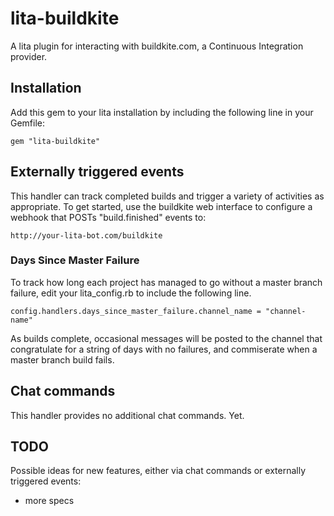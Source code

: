 # lita-buildkite

A lita plugin for interacting with buildkite.com, a Continuous Integration provider.

## Installation

Add this gem to your lita installation by including the following line in your Gemfile:

    gem "lita-buildkite"

## Externally triggered events

This handler can track completed builds and trigger a variety of activities as appropriate. To
get started, use the buildkite web interface to configure a webhook that POSTs "build.finished"
events to:

    http://your-lita-bot.com/buildkite

### Days Since Master Failure

To track how long each project has managed to go without a master branch failure, edit your
lita\_config.rb to include the following line. 

    config.handlers.days_since_master_failure.channel_name = "channel-name"

As builds complete, occasional messages will be posted to the channel that congratulate for
a string of days with no failures, and commiserate when a master branch build fails.

## Chat commands

This handler provides no additional chat commands. Yet.

## TODO

Possible ideas for new features, either via chat commands or externally triggered events:

* more specs
